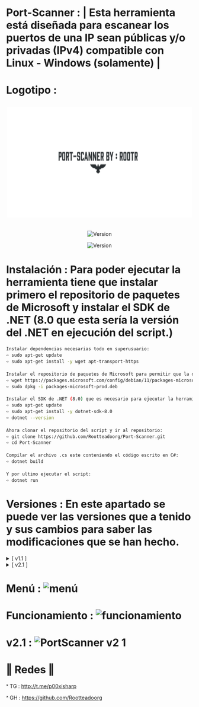 # Port-Scanner : | Esta herramienta está diseñada para escanear los puertos de una IP sean públicas y/o privadas (IPv4) compatible con Linux - Windows (solamente) |

# Logotipo : <p align="center"> <img width="500" height="300" src="https://github.com/Rootteadoorg/Port-Scanner/blob/main/Fotos/logotipo.png"> </pag>

<p align="center"><img width="200px" alt="Version" src="https://img.shields.io/badge/Port-Scanner-green.svg?style=for-the-badge"/></p>
<p align="center"><img width="150px" alt="Version" src="https://img.shields.io/badge/version-2.1-green.svg?style=for-the-badge"/></p>

# Instalación : Para poder ejecutar la herramienta tiene que instalar primero el repositorio de paquetes de Microsoft y instalar el SDK de .NET (8.0 que esta sería la versión del .NET en ejecución del script.)
```bash
Instalar dependencias necesarias todo en superusuario:
➪ sudo apt-get update
➪ sudo apt-get install -y wget apt-transport-https

Instalar el repositorio de paquetes de Microsoft para permitir que la distribucón del sistema pueda acceder a los paquetes de software de Microsoft usando superusuario:
➪ wget https://packages.microsoft.com/config/debian/11/packages-microsoft-prod.deb -O packages-microsoft-prod.deb
➪ sudo dpkg -i packages-microsoft-prod.deb

Instalar el SDK de .NET (8.0) que es necesario para ejecutar la herramienta preparando el sistema para instalar el repositorio usando superusuario y ver si la versión 8.0 se instalo.
➪ sudo apt-get update
➪ sudo apt-get install -y dotnet-sdk-8.0
➪ dotnet --version

Ahora clonar el repositorio del script y ir al repositorio:
➪ git clone https://github.com/Rootteadoorg/Port-Scanner.git
➪ cd Port-Scanner

Compilar el archivo .cs este conteniendo el código escrito en C#:
➪ dotnet build

Y por ultimo ejecutar el script:
➪ dotnet run
```
# Versiones : En este apartado se puede ver las versiones que a tenido y sus cambios para saber las modificaciones que se han hecho.
<details>
  <summary>[ v1.1 ]</summary>
  <p align="justify">[ ☞ ] Version Oficial esta sería la versión ya lanzada.</p>
</details>
<details>
  <summary>[ v2.1 ]</summary>
  <p align="justify">[ ☞ ] Versión 2.1 en esta se añadió : Antes de ejecutarse la herramienta va haber un mensaje que diga si el usuario desea salir de la Tool sin ejecutarla, 
  si en ese caso desea salir escriba 'Si' en caso de NO querer salir escriba 'No' y la Tool seguira ejecutandose y posteriormente seguir las instrucciones.</p>
</details>
</details>

# Menú : ![menú](https://github.com/user-attachments/assets/b9630487-ca44-4322-bdce-ec2751e6449f)

# Funcionamiento : ![funcionamiento](https://github.com/user-attachments/assets/ec57d02e-4662-42e5-badc-ec34c8fa5238)

# v2.1 : ![PortScanner v2 1](https://github.com/user-attachments/assets/dc1a819d-dab2-48c1-b874-bbd5aa28d645)

# ‖ Redes ‖

ˣ TG : http://t.me/p00xisharp

ˣ GH : https://github.com/Rootteadoorg
